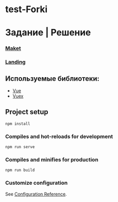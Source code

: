 # test-Forki

# Задание | Решение

### [Maket](https://www.figma.com/file/AC7XTKOr3fN4wioExuf7r6/T2?node-id=0%3A1)

### [Landing](https://crashmet.github.io/Forki-test/dist)

## Используемые библиотеки:

- [Vue](https://vuejs.org/)
- [Vuex](https://vuex.vuejs.org/)
## Project setup
```
npm install
```

### Compiles and hot-reloads for development
```
npm run serve
```

### Compiles and minifies for production
```
npm run build
```

### Customize configuration
See [Configuration Reference](https://cli.vuejs.org/config/).
